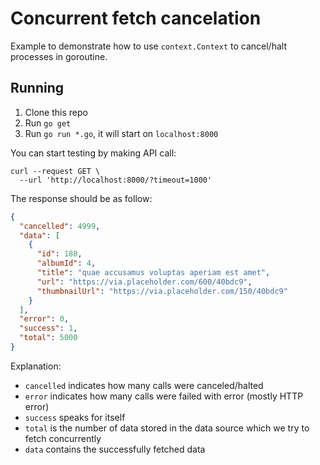 # Concurrent fetch cancelation

Example to demonstrate how to use `context.Context` to cancel/halt processes in goroutine.

## Running

1. Clone this repo
2. Run `go get`
3. Run `go run *.go`, it will start on `localhost:8000`

You can start testing by making API call:

```
curl --request GET \
  --url 'http://localhost:8000/?timeout=1000'
```

The response should be as follow:

```json
{
  "cancelled": 4999,
  "data": [
    {
      "id": 188,
      "albumId": 4,
      "title": "quae accusamus voluptas aperiam est amet",
      "url": "https://via.placeholder.com/600/40bdc9",
      "thumbnailUrl": "https://via.placeholder.com/150/40bdc9"
    }
  ],
  "error": 0,
  "success": 1,
  "total": 5000
}
```

Explanation:
- `cancelled` indicates how many calls were canceled/halted
- `error` indicates how many calls were failed with error (mostly HTTP error)
- `success` speaks for itself
- `total` is the number of data stored in the data source which we try to fetch concurrently
- `data` contains the successfully fetched data 